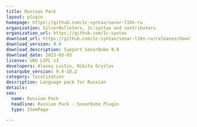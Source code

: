```yaml
---
title: Russian Pack
layout: plugin
homepage: https://github.com/1c-syntax/sonar-l10n-ru
organization: SilverBulleters, 1c-syntax and contributors
organization_url: https://github.com/1c-syntax
download_url: https://github.com/1c-syntax/sonar-l10n-ru/releases/download/v9.9/sonar-l10n-ru-plugin-9.9.jar
download_version: 9.9
download_description: Support SonarQube 9.9
download_date: 2023-03-03
license: GNU LGPL v3
developers: Alexey Lustin, Nikita Gryzlov
sonarqube_version: 9.9-10.2
category: localization
description: Language pack for Russian
details: 
seo:
  name: Russian Pack
  headline: Russian Pack - SonarQube Plugin
  type: ItemPage

---
```

